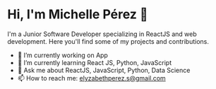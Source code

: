 # Hi, I'm Michelle Pérez 👋

I'm a Junior Software Developer specializing in ReactJS and web development. Here you'll find some of my projects and contributions.

- 🔭 I’m currently working on App
- 🌱 I’m currently learning React JS, Python, JavaScript
- 💬 Ask me about ReactJS, JavaScript, Python, Data Science
- 📫 How to reach me: elyzabethperez.s@gmail.com
